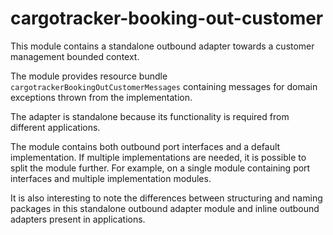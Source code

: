 # cargotracker-booking-out-customer

This module contains a standalone outbound adapter towards a customer management bounded context.

The module provides resource bundle `cargotrackerBookingOutCustomerMessages` containing messages for domain exceptions thrown from the implementation.

The adapter is standalone because its functionality is required from different applications.

The module contains both outbound port interfaces and a default implementation. If multiple implementations are needed, it is possible to split the module further. For example, on a single module
containing port interfaces and multiple implementation modules.

It is also interesting to note the differences between structuring and naming packages in this standalone outbound adapter module and inline outbound adapters present in applications.
